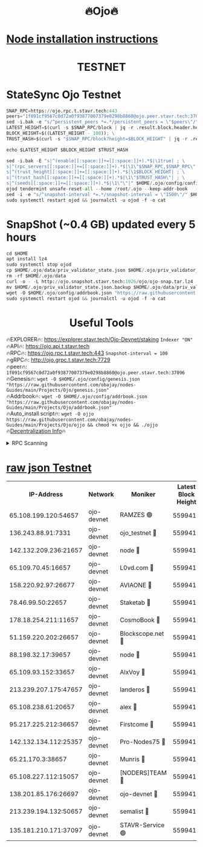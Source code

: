 <h1 align="center"> 🔥Ojo🔥</h1>

[Node installation instructions](https://github.com/obajay/nodes-Guides/tree/main/Projects/Ojo)
=

<h1 align="center"> TESTNET</h1>

# StateSync Ojo Testnet
```python
SNAP_RPC=https://ojo.rpc.t.stavr.tech:443
peers="1f091cf9567c0d72a0f93877007379e0298b8860@ojo.peer.stavr.tech:37096"
sed -i.bak -e "s/^persistent_peers *=.*/persistent_peers = \"$peers\"/" $HOME/.ojo/config/config.toml
LATEST_HEIGHT=$(curl -s $SNAP_RPC/block | jq -r .result.block.header.height); \
BLOCK_HEIGHT=$((LATEST_HEIGHT - 100)); \
TRUST_HASH=$(curl -s "$SNAP_RPC/block?height=$BLOCK_HEIGHT" | jq -r .result.block_id.hash)

echo $LATEST_HEIGHT $BLOCK_HEIGHT $TRUST_HASH

sed -i.bak -E "s|^(enable[[:space:]]+=[[:space:]]+).*$|\1true| ; \
s|^(rpc_servers[[:space:]]+=[[:space:]]+).*$|\1\"$SNAP_RPC,$SNAP_RPC\"| ; \
s|^(trust_height[[:space:]]+=[[:space:]]+).*$|\1$BLOCK_HEIGHT| ; \
s|^(trust_hash[[:space:]]+=[[:space:]]+).*$|\1\"$TRUST_HASH\"| ; \
s|^(seeds[[:space:]]+=[[:space:]]+).*$|\1\"\"|" $HOME/.ojo/config/config.toml
ojod tendermint unsafe-reset-all --home /root/.ojo --keep-addr-book
sed -i -e "s/^snapshot-interval *=.*/snapshot-interval = \"1500\"/" $HOME/.ojo/config/app.toml
sudo systemctl restart ojod && journalctl -u ojod -f -o cat
```
# SnapShot (~0.4 GB) updated every 5 hours
```python
cd $HOME
apt install lz4
sudo systemctl stop ojod
cp $HOME/.ojo/data/priv_validator_state.json $HOME/.ojo/priv_validator_state.json.backup
rm -rf $HOME/.ojo/data
curl -o - -L http://ojo.snapshot.stavr.tech:1026/ojo/ojo-snap.tar.lz4 | lz4 -c -d - | tar -x -C $HOME/.ojo --strip-components 2
mv $HOME/.ojo/priv_validator_state.json.backup $HOME/.ojo/data/priv_validator_state.json
wget -O $HOME/.ojo/config/addrbook.json "https://raw.githubusercontent.com/obajay/nodes-Guides/main/Projects/Ojo/addrbook.json"
sudo systemctl restart ojod && journalctl -u ojod -f -o cat
```
 <h1 align="center"> Useful Tools</h1>

🔥EXPLORER🔥:        https://explorer.stavr.tech/Ojo-Devnet/staking        `Indexer "ON"` \
🔥API🔥:                     https://ojo.api.t.stavr.tech \
🔥RPC🔥:                    https://ojo.rpc.t.stavr.tech:443              `Snapshot-interval = 100` \
🔥gRPC🔥:                  http://ojo.grpc.t.stavr.tech:7729 \
🔥peer🔥:                   `1f091cf9567c0d72a0f93877007379e0298b8860@ojo.peer.stavr.tech:37096` \
🔥Genesis🔥:    ```wget -O $HOME/.ojo/config/genesis.json "https://raw.githubusercontent.com/obajay/nodes-Guides/main/Projects/Ojo/genesis.json"``` \
🔥Addrbook🔥:    ```wget -O $HOME/.ojo/config/addrbook.json "https://raw.githubusercontent.com/obajay/nodes-Guides/main/Projects/Ojo/addrbook.json"``` \
🔥Auto_install script🔥: ```wget -O ojjo https://raw.githubusercontent.com/obajay/nodes-Guides/main/Projects/Ojo/ojjo && chmod +x ojjo && ./ojjo``` \
🔥[Decentralization Info](https://github.com/obajay/StateSync-snapshots/tree/main/Projects/Ojo/Decentralization)🔥



<details>
<summary>RPC Scanning</summary>

<h2 align="center"> We scan nodes in real time every 4 hours. And we provide the final result of RPC endpoints.
We cannot influence the operation of these nodes in any way. </h2>


```python
If Voting Power is higher than 0 --> then the Node is a validator of the network and may be subject to attack and be a potential threat to the chain.
```
```python
We marked such validators with a red symbol
```

</details>

[raw json Testnet](https://rpc-check.ojot.stavr.tech/ojot/rpc-ojot-result.json)
=


<table><tr><th>IP-Address</th><th>Network</th><th>Moniker</th><th>Latest Block Height</th><th>Earliest Block Height</th><th>Catching Up</th><th>Tx Index</th><th>Voting Power</th><th>Scan Time</th></tr><tr><td>65.108.199.120:54657</td><td>ojo-devnet</td><td>RAMZES 🟢</td><td>5599410</td><td>306156</td><td>False</td><td>on</td><td>0</td><td>2024-02-25T08:34:50.599270331UTC</td></tr><tr><td>136.243.88.91:7331</td><td>ojo-devnet</td><td>ojo_testnet 🔴</td><td>5599412</td><td>308845</td><td>False</td><td>on</td><td>1000</td><td>2024-02-25T08:34:59.139418324UTC</td></tr><tr><td>142.132.209.236:21657</td><td>ojo-devnet</td><td>node 🔴</td><td>5599415</td><td>350001</td><td>False</td><td>on</td><td>1999</td><td>2024-02-25T08:35:12.821895165UTC</td></tr><tr><td>65.109.70.45:16657</td><td>ojo-devnet</td><td>L0vd.com 🔴</td><td>5599416</td><td>695918</td><td>False</td><td>off</td><td>998</td><td>2024-02-25T08:35:20.974235521UTC</td></tr><tr><td>158.220.92.97:26677</td><td>ojo-devnet</td><td>AVIAONE 🔴</td><td>5599414</td><td>2754001</td><td>False</td><td>on</td><td>19926</td><td>2024-02-25T08:35:07.755428242UTC</td></tr><tr><td>78.46.99.50:22657</td><td>ojo-devnet</td><td>Staketab 🔴</td><td>5599416</td><td>4254801</td><td>False</td><td>on</td><td>1276</td><td>2024-02-25T08:35:21.264609216UTC</td></tr><tr><td>178.18.254.211:11657</td><td>ojo-devnet</td><td>CosmoBook 🔴</td><td>5599415</td><td>4392001</td><td>False</td><td>off</td><td>1047</td><td>2024-02-25T08:35:15.206424477UTC</td></tr><tr><td>51.159.220.202:26657</td><td>ojo-devnet</td><td>Blockscope.net 🔴</td><td>5599410</td><td>4425001</td><td>False</td><td>on</td><td>1957</td><td>2024-02-25T08:34:49.915213677UTC</td></tr><tr><td>88.198.32.17:39657</td><td>ojo-devnet</td><td>node 🔴</td><td>5599415</td><td>4710001</td><td>False</td><td>on</td><td>99755</td><td>2024-02-25T08:35:15.446806763UTC</td></tr><tr><td>65.109.93.152:33657</td><td>ojo-devnet</td><td>AlxVoy 🔴</td><td>5599414</td><td>4943001</td><td>False</td><td>on</td><td>4491415</td><td>2024-02-25T08:35:12.515569185UTC</td></tr><tr><td>213.239.207.175:47657</td><td>ojo-devnet</td><td>landeros 🔴</td><td>5599414</td><td>4967924</td><td>False</td><td>off</td><td>11083</td><td>2024-02-25T08:35:08.068375986UTC</td></tr><tr><td>65.108.238.61:20657</td><td>ojo-devnet</td><td>alex 🔴</td><td>5599410</td><td>5131001</td><td>False</td><td>on</td><td>11359</td><td>2024-02-25T08:34:50.267676852UTC</td></tr><tr><td>95.217.225.212:36657</td><td>ojo-devnet</td><td>Firstcome 🔴</td><td>5599412</td><td>5251946</td><td>False</td><td>on</td><td>13566</td><td>2024-02-25T08:34:56.778770226UTC</td></tr><tr><td>142.132.134.112:25357</td><td>ojo-devnet</td><td>Pro-Nodes75 🔴</td><td>5599411</td><td>5499411</td><td>False</td><td>on</td><td>24651</td><td>2024-02-25T08:34:54.016024744UTC</td></tr><tr><td>65.21.170.3:38657</td><td>ojo-devnet</td><td>Munris 🔴</td><td>5599412</td><td>5499412</td><td>False</td><td>off</td><td>20123</td><td>2024-02-25T08:34:56.427370234UTC</td></tr><tr><td>65.108.227.112:15057</td><td>ojo-devnet</td><td>[NODERS]TEAM 🔴</td><td>5599416</td><td>5499416</td><td>False</td><td>off</td><td>9999</td><td>2024-02-25T08:35:20.266949827UTC</td></tr><tr><td>138.201.85.176:26697</td><td>ojo-devnet</td><td>ojo-devnet 🔴</td><td>5599416</td><td>5499416</td><td>False</td><td>on</td><td>1000024000</td><td>2024-02-25T08:35:20.591633454UTC</td></tr><tr><td>213.239.194.132:50657</td><td>ojo-devnet</td><td>semalist 🔴</td><td>5599411</td><td>5540522</td><td>False</td><td>on</td><td>21037</td><td>2024-02-25T08:34:50.897332490UTC</td></tr><tr><td>135.181.210.171:37097</td><td>ojo-devnet</td><td>STAVR-Service 🟢</td><td>5599411</td><td>5599001</td><td>False</td><td>on</td><td>0</td><td>2024-02-25T08:34:51.707056863UTC</td></tr></table>
